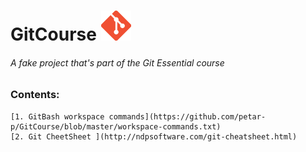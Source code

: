 # GitCourse <img src="/images/Git-Icon.png" width="48" alt="Git icon" title="Git logo">  

###### A fake project that's part of the Git Essential course

### Contents:

	[1. GitBash workspace commands](https://github.com/petar-p/GitCourse/blob/master/workspace-commands.txt)
	[2. Git CheetSheet ](http://ndpsoftware.com/git-cheatsheet.html)

